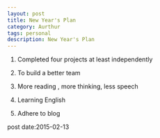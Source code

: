 ```yaml
---
layout: post
title: New Year's Plan
category: Aurthur
tags: personal
description: New Year's Plan
---
```

1. Completed four projects at least independently

2. To build a better team 

3. More reading , more thinking, less speech

4. Learning English

5. Adhere to blog

post date:2015-02-13
